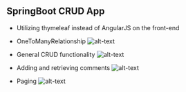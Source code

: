 ## SpringBoot CRUD App

* Utilizing thymeleaf instead of AngularJS on the front-end

+ OneToManyRelationship ![alt-text](https://openclipart.org/download/258557/Checkmark.svg)

+ General CRUD functionality ![alt-text](https://openclipart.org/download/258557/Checkmark.svg)

+ Adding and retrieving comments ![alt-text](https://openclipart.org/download/258557/Checkmark.svg)

+ Paging ![alt-text](https://openclipart.org/download/258557/Checkmark.svg) 
